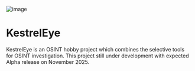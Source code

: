 ![image](https://github.com/syberseeker/KestrelEye/assets/137786660/9cc3cbf7-3bed-4d89-8172-9a453fc3dc3f)


# KestrelEye
KestrelEye is an OSINT hobby project which combines the selective tools for OSINT investigation. This project still under development with expected Alpha release on November 2025.
